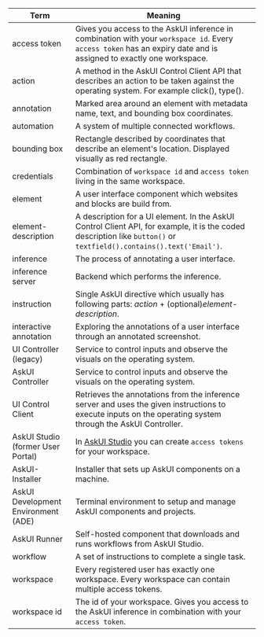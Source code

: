 | Term                                | Meaning     |
| ----------------------------------- | ----------- |
| access token                        | Gives you access to the AskUI inference in combination with your `workspace id`. Every `access token` has an expiry date and is assigned to exactly one workspace.  |
| action                              |A method in the AskUI Control Client API that describes an action to be taken against the operating system. For example click(), type(). |
| annotation                          | Marked area around an element with metadata name, text, and bounding box coordinates. |
| automation                          | A system of multiple connected workflows. |
| bounding box                        | Rectangle described by coordinates that describe an element's location. Displayed visually as red rectangle. |
| credentials                         | Combination of `workspace id` and `access token` living in the same workspace. |
| element                             | A user interface component which websites and blocks are build from. |
| element-description                 | A description for a UI element. In the AskUI Control Client API, for example, it is the coded description like `button()` or `textfield().contains().text('Email')`. |
| inference                           | The process of annotating a user interface. |
| inference server                    | Backend which performs the inference. |
| instruction                         | Single AskUI directive which usually has following parts: _action_ + (optional)_element-description_.|
| interactive annotation              | Exploring the annotations of a user interface through an annotated screenshot. |
| UI Controller (legacy)              | Service to control inputs and observe the visuals on the operating system. |
| AskUI Controller                    | Service to control inputs and observe the visuals on the operating system. |
| UI Control Client                   | Retrieves the annotations from the inference server and uses the given instructions to execute inputs on the operating system through the AskUI Controller. |
| AskUI Studio (former User Portal)   | In [AskUI Studio](https://app.askui.com/) you can create `access tokens` for your workspace. |
| AskUI-Installer                     | Installer that sets up AskUI components on a machine. |
| AskUI Development Environment (ADE) | Terminal environment to setup and manage AskUI components and projects. |
| AskUI Runner                        | Self-hosted component that downloads and runs workflows from AskUI Studio. |
| workflow                            | A set of instructions to complete a single task. |
| workspace                           | Every registered user has exactly one workspace. Every workspace can contain multiple access tokens. |
| workspace id                        | The id of your workspace. Gives you access to the AskUI inference in combination with your `access token`. |